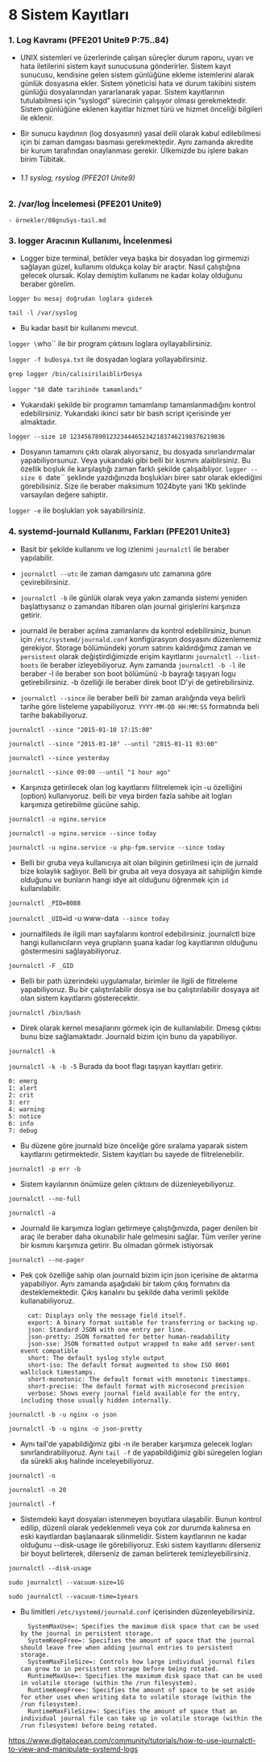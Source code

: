 # 8 Sistem Kayıtları

### 1. Log Kavramı (PFE201 Unite9 P:75..84)

- UNIX sistemleri ve üzerlerinde çalışan süreçler durum raporu, uyarı ve hata iletilerini sistem kayıt sunucusuna gönderirler. Sistem kayıt sunucusu, kendisine gelen sistem günlüğüne ekleme
istemlerini alarak günlük dosyasına ekler. Sistem yöneticisi hata ve durum takibini sistem günlüğü dosyalarından yararlanarak yapar. Sistem kayıtlarının tutulabilmesi için “syslogd” sürecinin çalışıyor olması gerekmektedir. Sistem günlüğüne eklenen kayıtlar hizmet türü ve hizmet önceliği bilgileri ile eklenir.

- Bir sunucu kaydınıın (log dosyasının) yasal delil olarak kabul edilebilmesi için bi zaman damgası basması gerekmektedir. Aynı zamanda akredite bir kurum tarafından onaylanması gerekir. Ülkemizde bu işlere bakan birim Tübitak.

- ###### 1.1 syslog, rsyslog (PFE201 Unite9)

### 2. /var/log İncelemesi (PFE201 Unite9)
    - örnekler/08gnuSys-tail.md

### 3. logger Aracının Kullanımı, İncelenmesi
- Logger bize terminal, betikler veya başka bir dosyadan log girmemizi sağlayan güzel, kullanımı oldukça kolay bir araçtır. Nasıl çalıştığına gelecek olursak. Kolay demiştim kullanımı ne kadar kolay olduğunu beraber görelim.

`logger bu mesaj doğrudan loglara gidecek`

`tail -l /var/syslog`

- Bu kadar basit bir kullanımı mevcut. 

`logger \`who\`` ile bir program çıktısını loglara oyllayabilirsiniz.

`logger -f buDosya.txt` ile dosyadan loglara yollayabilirsiniz.

`grep logger /bin/calisirilaiblirDosya`

`logger "$0 `date` tarihinde tamamlandı"`

- Yukarıdaki şekilde bir programın tamamlanıp tamamlanmadığını kontrol edebilirsiniz. Yukarıdaki ikinci satır bir bash script içerisinde yer almaktadır.

`logger --size 10 1234567890123234446523421837462198376219836`

- Dosyanın tamamını çıktı olarak alıyorsanız, bu dosyada sınırlandırmalar yapabiliyorsunuz. Veya yukarıdaki gibi belli bir kısmını alaiblirsiniz. Bu özellik boşluk ile karşılaştığı zaman farklı şekilde çalışaibliyor. `logger --size 6 `date`` şeklinde yazdığınızda boşlukları birer satır olarak eklediğini görebilisiniz. Size ile beraber maksimum 1024byte yani 1Kb şeklinde varsayılan değere sahiptir.


`logger -e` ile boşlukları yok sayabilirsiniz.


### 4. systemd-journald Kullanımı, Farkları (PFE201 Unite3)

- Basit bir şekilde kullanımı ve log izlenimi `journalctl` ile beraber yapılabilir.

- `journalctl --utc` ile zaman damgasını utc zamanına göre çevirebilirsiniz.

- `journalctl -b` ile günlük olarak veya yakın zamanda sistemi yeniden başlattıysanız o zamandan itibaren olan journal girişlerini karşınıza getirir.

- journald ile beraber açılma zamanlarını da kontrol edebilirsiniz, bunun için `/etc/systemd/journald.conf` konfigürasyon dosyasını düzenlememiz gerekiyor. Storage bölümündeki yorum satırını kaldırdığımız zaman ve `persistent` olarak değiştirdiğimizde erişim kayıtlarını `journalctl --list-boots` ile beraber izleyebiliyoruz. Aynı zamanda `journalctl -b -l` ile beraber -l ile beraber son boot bölümünü -b bayrağı taşıyan logu getirebilirsiniz. -b özelliği ile beraber direk boot ID'yi de getirebilirsiniz.

- `journalctl --since` ile beraber belli bir zaman aralığında veya belirli tarihe göre listeleme yapabiliyoruz. `YYYY-MM-DD HH:MM:SS` formatında beli tarihe bakabiliyoruz.

`journalctl --since "2015-01-10 17:15:00"`

`journalctl --since "2015-01-10" --until "2015-01-11 03:00"`

`journalctl --since yesterday`

`journalctl --since 09:00 --until "1 hour ago"`

- Karşınıza getirilecek olan log kayıtlarını filitrelemek için -u özelliğini (option) kullanıyoruz. belli bir veya birden fazla sahibe ait logları karşımıza getirebilme gücüne sahip.

`journalctl -u nginx.service`

`journalctl -u nginx.service --since today`

`journalctl -u nginx.service -u php-fpm.service --since today`

- Belli bir gruba veya kullanıcıya ait olan bilginin getirilmesi için de jurnald bize kolaylık sağlıyor. Belli bir gruba ait veya dosyaya ait sahipliğin kimde olduğunu ve bunların hangi idye ait olduğunu öğrenmek için `id` kullanılabilir.

`journalctl _PID=8088`

`journalctl _UID=`id -u www-data` --since today`

- journalfileds ile ilgili man sayfalarını kontrol edebilirsiniz. journalctl bize hangi kullanıcıların veya grupların şuana kadar log kayıtlarının olduğunu göstermesini sağlayabiliyoruz.

`journalctl -F _GID`

- Belli bir path üzerindeki uygulamalar, birimler ile ilgili de flitreleme yapabiliyoruz. Bu bir çalıştırılabilir dosya ise bu çalıştırılabilir dosyaya ait olan sistem kayıtlarını gösterecektir.

`journalctl /bin/bash`

- Direk olarak kernel mesajlarını görmek için de kullanılabilir. Dmesg çıktısı bunu bize sağlamaktadır. Journald bizim için bunu da yapabiliyor.

`journalctl -k`

`journalctl -k -b -5` Burada da boot flagı taşıyan kayıtları getirir.


    0: emerg
    1: alert
    2: crit
    3: err
    4: warning
    5: notice
    6: info
    7: debug

- Bu düzene göre journald bize önceliğe göre sıralama yaparak sistem kayıtlarını getirmektedir. Sistem kayıtları bu sayede de flitrelenebilir.

`journalctl -p err -b`

- Sistem kayılarının önümüze gelen çıktısını de düzenleyebiliyoruz.

`journalctl --no-full`

`journalctl -a`

- Journald ile karşımıza logları getirmeye çalıştığımızda, pager denilen bir araç ile beraber daha okunabilir hale gelmesini sağlar. Tüm veriler yerine bir kısmını karşımıza getirir. Bu olmadan görmek istiyorsak

`journalctl --no-pager`

- Pek çok özelliğe sahip olan journald bizim için json içerisine de aktarma yapabiliyor. Aynı zamanda aşağıdaki bir takım çıkış formatını da desteklemektedir. Çıkış kanalını bu şekilde daha verimli şekilde kullanabiliyoruz.

        cat: Displays only the message field itself.
        export: A binary format suitable for transferring or backing up.
        json: Standard JSON with one entry per line.
        json-pretty: JSON formatted for better human-readability
        json-sse: JSON formatted output wrapped to make add server-sent event compatible
        short: The default syslog style output
        short-iso: The default format augmented to show ISO 8601 wallclock timestamps.
        short-monotonic: The default format with monotonic timestamps.
        short-precise: The default format with microsecond precision
        verbose: Shows every journal field available for the entry, including those usually hidden internally.

`journalctl -b -u nginx -o json`

`journalctl -b -u nginx -o json-pretty`

- Aynı tail'de yapabildiğimiz gibi -n ile beraber karşımıza gelecek logları sınırlandırabiliyoruz. Aynı `tail -f` de yapabildiğimiz gibi süregelen logları da sürekli akış halinde inceleyebiliyoruz.

`journalctl -n`

`journalctl -n 20`

`journalctl -f`

- Sistemdeki kayıt dosyaları istenmeyen boyutlara ulaşabilir. Bunun kontrol edilip, düzenli olarak yedeklenmeli veya çok zor durumda kalınırsa en eski kayıtlardan başlanaarak silinmelidir. Sistem kayıtlarının ne kadar olduğunu --disk-usage ile görebiliyoruz. Eski sistem kayıtlarını dilerseniz bir boyut belirterek, dilerseniz de zaman belirterek temizleyebilirsiniz.

`journalctl --disk-usage`

`sudo journalctl --vacuum-size=1G`

`sudo journalctl --vacuum-time=1years`

- Bu limitleri `/etc/systemd/journald.conf` içerisinden düzenleyebilirsiniz.


        SystemMaxUse=: Specifies the maximum disk space that can be used by the journal in persistent storage.
        SystemKeepFree=: Specifies the amount of space that the journal should leave free when adding journal entries to persistent storage.
        SystemMaxFileSize=: Controls how large individual journal files can grow to in persistent storage before being rotated.
        RuntimeMaxUse=: Specifies the maximum disk space that can be used in volatile storage (within the /run filesystem).
        RuntimeKeepFree=: Specifies the amount of space to be set aside for other uses when writing data to volatile storage (within the /run filesystem).
        RuntimeMaxFileSize=: Specifies the amount of space that an individual journal file can take up in volatile storage (within the /run filesystem) before being rotated.


https://www.digitalocean.com/community/tutorials/how-to-use-journalctl-to-view-and-manipulate-systemd-logs